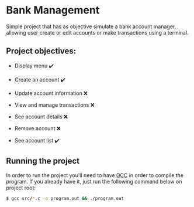 # Bank Management

Simple project that has as objective simulate a bank account manager, allowing user create or edit accounts or make transactions using a terminal.

## Project objectives:

- Display menu :heavy_check_mark:

- Create an account :heavy_check_mark:

- Update account information :x:

- View and manage transactions :x:

- See account details :x:

- Remove account :x:

- See account list :heavy_check_mark:

## Running the project

In order to run the project you'll need to have [GCC](https://gcc.gnu.org/) in order to
compile the program. If you already have it, just run the following command below on project
root:

```bash
$ gcc src/*.c -o program.out && ./program.out
```
